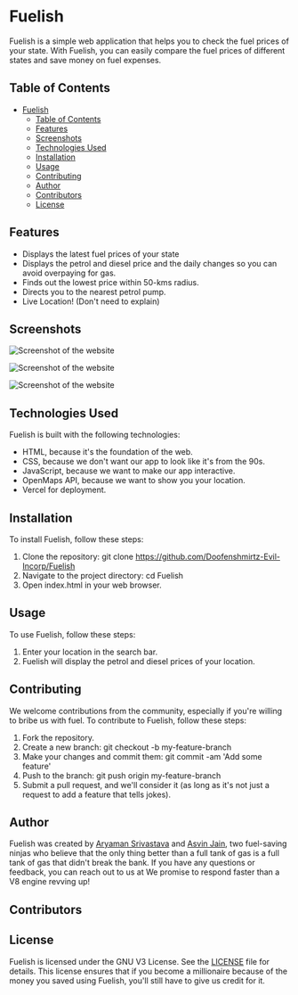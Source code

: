 # Fuelish

Fuelish is a simple web application that helps you to check the fuel prices of your state. With Fuelish, you can easily compare the fuel prices of different states and save money on fuel expenses.

## Table of Contents

- [Fuelish](#fuelish)
  - [Table of Contents](#table-of-contents)
  - [Features](#features)
  - [Screenshots](#screenshots)
  - [Technologies Used](#technologies-used)
  - [Installation](#installation)
  - [Usage](#usage)
  - [Contributing](#contributing)
  - [Author](#author)
  - [Contributors](#contributors)
  - [License](#license)

## Features

- Displays the latest fuel prices of your state
- Displays the petrol and diesel price and the daily changes so you can avoid overpaying for gas.
- Finds out the lowest price within 50-kms radius.
- Directs you to the nearest petrol pump.
- Live Location! (Don't need to explain)
## Screenshots
![Screenshot of the website](images/screenshots/1.jpg "a title")

![Screenshot of the website](images/screenshots/2.jpg "a title")

![Screenshot of the website](images/screenshots/3.jpg "a title")

## Technologies Used

Fuelish is built with the following technologies:

- HTML, because it's the foundation of the web.
- CSS, because we don't want our app to look like it's from the 90s.
- JavaScript, because we want to make our app interactive.
- OpenMaps API, because we want to show you your location.
- Vercel for deployment.

## Installation

To install Fuelish, follow these steps:

1. Clone the repository: git clone https://github.com/Doofenshmirtz-Evil-Incorp/Fuelish
2. Navigate to the project directory: cd Fuelish
3. Open index.html in your web browser.

## Usage

To use Fuelish, follow these steps:

1. Enter your location in the search bar.
2. Fuelish will display the petrol and diesel prices of your location.

## Contributing

We welcome contributions from the community, especially if you're willing to bribe us with fuel. To contribute to Fuelish, follow these steps:

1. Fork the repository.
2. Create a new branch: git checkout -b my-feature-branch
3. Make your changes and commit them: git commit -am 'Add some feature'
4. Push to the branch: git push origin my-feature-branch
5. Submit a pull request, and we'll consider it (as long as it's not just a request to add a feature that tells jokes).

## Author

Fuelish was created by [Aryaman Srivastava](https://github.com/actuallyaryaman) and [Asvin Jain](https://github.com/asvin1), two fuel-saving ninjas who believe that the only thing better than a full tank of gas is a full tank of gas that didn't break the bank. If you have any questions or feedback, you can reach out to us at  We promise to respond faster than a V8 engine revving up!

## Contributors

<!-- ALL-CONTRIBUTORS-LIST:START - Do not remove or modify this section -->
<!-- prettier-ignore-start -->
<!-- markdownlint-disable -->

<!-- markdownlint-restore -->
<!-- prettier-ignore-end -->

<!-- ALL-CONTRIBUTORS-LIST:END -->

## License

Fuelish is licensed under the GNU V3 License. See the [LICENSE](LICENSE) file for details. This license ensures that if you become a millionaire because of the money you saved using Fuelish, you'll still have to give us credit for it.
